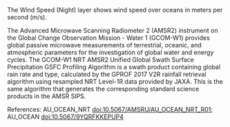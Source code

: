 The Wind Speed (Night) layer shows wind speed over oceans in meters per second (m/s).

The Advanced Microwave Scanning Radiometer 2 (AMSR2) instrument on the Global Change Observation Mission - Water 1 (GCOM-W1) provides global passive microwave measurements of terrestrial, oceanic, and atmospheric parameters for the investigation of global water and energy cycles. The GCOM-W1 NRT AMSR2 Unified Global Swath Surface Precipitation GSFC Profiling Algorithm is a swath product containing global rain rate and type, calculated by the GPROF 2017 V2R rainfall retrieval algorithm using resampled NRT Level-1R data provided by JAXA. This is the same algorithm that generates the corresponding standard science products in the AMSR SIPS.

References: AU_OCEAN_NRT [doi:10.5067/AMSRU/AU_OCEAN_NRT_R01](https://doi.org/10.5067/AMSRU/AU_OCEAN_NRT_R01); AU_OCEAN [doi:10.5067/9YQRFKKEPUP4](https://doi.org/10.5067/9YQRFKKEPUP4)